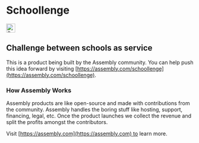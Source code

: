 # Schoollenge

<a href="https://assembly.com/schoollenge/bounties?utm_campaign=assemblage&utm_source=schoollenge&utm_medium=repo_badge"><img src="https://asm-badger.herokuapp.com/schoollenge/badges/tasks.svg" height="24px" alt="Open Tasks" /></a>

## Challenge between schools as service

This is a product being built by the Assembly community. You can help push this idea forward by visiting [https://assembly.com/schoollenge](https://assembly.com/schoollenge).

### How Assembly Works

Assembly products are like open-source and made with contributions from the community. Assembly handles the boring stuff like hosting, support, financing, legal, etc. Once the product launches we collect the revenue and split the profits amongst the contributors.

Visit [https://assembly.com](https://assembly.com) to learn more.
